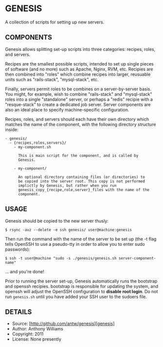 GENESIS
=======

A collection of scripts for setting up new servers.

COMPONENTS
----------

Genesis allows splitting set-up scripts into three categories: recipes,
roles, and servers.

Recipes are the smallest possible scripts, intended to set up single
pieces of software (and no more) such as Apache, Nginx, RVM, etc.
Recipies are then combined into "roles" which combine recipes into
larger, reusuable units such as "rails-stack", "mysql-stack", etc.

Finally, servers permit roles to be combines on a server-by-server
basis. You might, for example, wish to combine "rails-stack" and
"mysql-stack" roles into a single "standalone" server, or perhaps a
"redis" recipie with a "resque-stack" to create a dedicated job server.
Server components are also an ideal place to specify machine-specific
configuration.

Recipes, roles, and servers should each have their own directory which
matches the name of the component, with the following directory
structure inside:

    - genesis/
      - {recipes,roles,servers}/
        - my-component.sh

          This is main script for the component, and is called by
          Genesis.

        - my-component/

          An optional directory containing files (or directories) to
          be copied into the server root. This copy is not performed
          implictly by Genesis, but rather when you run
          genesis_copy_{recipe,role,server}_files with the name of the
          component.

USAGE
-----

Genesis should be copied to the new server thusly:

    $ rsync -avz --delete -e ssh genesis/ user@machine:genesis

Then run the command with the name of the server to be set up (the -t
flag tells OpenSSH to use a pseudo-tty in order to allow you to enter
sudo passwords):

    $ ssh -t user@machine "sudo -s ./genesis/genesis.sh server-component-name"

... and you're done!

Prior to running the server set-up, Genesis automatically runs the
bootstrap and openssh recipies. bootstrap is responsible for updating
the system, and openssh will adjust the OpenSSH configuration to
**disable root login**. Do not run `genesis.sh` until you have added
your SSH user to the sudoers file.

DETAILS
-------

* Source: [http://github.com/antw/genesis][genesis]
* Author: Anthony Williams
* Copyright: 2011
* License: None presently

[genesis]: http://github.com/antw/genesis
